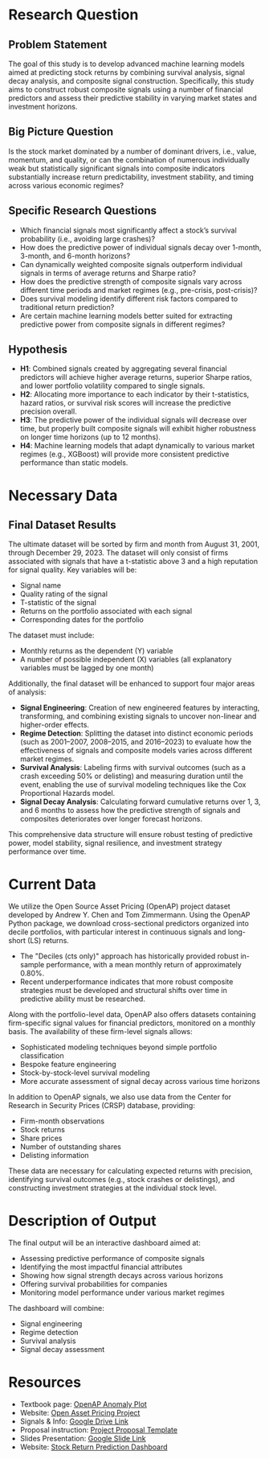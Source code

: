 # Research Question

## Problem Statement
The goal of this study is to develop advanced machine learning models aimed at predicting stock returns by combining survival analysis, signal decay analysis, and composite signal construction. Specifically, this study aims to construct robust composite signals using a number of financial predictors and assess their predictive stability in varying market states and investment horizons.

## Big Picture Question
Is the stock market dominated by a number of dominant drivers, i.e., value, momentum, and quality, or can the combination of numerous individually weak but statistically significant signals into composite indicators substantially increase return predictability, investment stability, and timing across various economic regimes?

## Specific Research Questions
- Which financial signals most significantly affect a stock’s survival probability (i.e., avoiding large crashes)?
- How does the predictive power of individual signals decay over 1-month, 3-month, and 6-month horizons?
- Can dynamically weighted composite signals outperform individual signals in terms of average returns and Sharpe ratio?
- How does the predictive strength of composite signals vary across different time periods and market regimes (e.g., pre-crisis, post-crisis)?
- Does survival modeling identify different risk factors compared to traditional return prediction?
- Are certain machine learning models better suited for extracting predictive power from composite signals in different regimes?

## Hypothesis
- **H1**: Combined signals created by aggregating several financial predictors will achieve higher average returns, superior Sharpe ratios, and lower portfolio volatility compared to single signals.
- **H2**: Allocating more importance to each indicator by their t-statistics, hazard ratios, or survival risk scores will increase the predictive precision overall.
- **H3**: The predictive power of the individual signals will decrease over time, but properly built composite signals will exhibit higher robustness on longer time horizons (up to 12 months).
- **H4**: Machine learning models that adapt dynamically to various market regimes (e.g., XGBoost) will provide more consistent predictive performance than static models.

# Necessary Data

## Final Dataset Results
The ultimate dataset will be sorted by firm and month from August 31, 2001, through December 29, 2023. The dataset will only consist of firms associated with signals that have a t-statistic above 3 and a high reputation for signal quality. Key variables will be:
- Signal name
- Quality rating of the signal
- T-statistic of the signal
- Returns on the portfolio associated with each signal
- Corresponding dates for the portfolio

The dataset must include:
- Monthly returns as the dependent (Y) variable
- A number of possible independent (X) variables (all explanatory variables must be lagged by one month)

Additionally, the final dataset will be enhanced to support four major areas of analysis:
- **Signal Engineering**: Creation of new engineered features by interacting, transforming, and combining existing signals to uncover non-linear and higher-order effects.
- **Regime Detection**: Splitting the dataset into distinct economic periods (such as 2001–2007, 2008–2015, and 2016–2023) to evaluate how the effectiveness of signals and composite models varies across different market regimes.
- **Survival Analysis**: Labeling firms with survival outcomes (such as a crash exceeding 50% or delisting) and measuring duration until the event, enabling the use of survival modeling techniques like the Cox Proportional Hazards model.
- **Signal Decay Analysis**: Calculating forward cumulative returns over 1, 3, and 6 months to assess how the predictive strength of signals and composites deteriorates over longer forecast horizons.

This comprehensive data structure will ensure robust testing of predictive power, model stability, signal resilience, and investment strategy performance over time.

# Current Data

We utilize the Open Source Asset Pricing (OpenAP) project dataset developed by Andrew Y. Chen and Tom Zimmermann. Using the OpenAP Python package, we download cross-sectional predictors organized into decile portfolios, with particular interest in continuous signals and long-short (LS) returns.

- The "Deciles (cts only)" approach has historically provided robust in-sample performance, with a mean monthly return of approximately 0.80%. 
- Recent underperformance indicates that more robust composite strategies must be developed and structural shifts over time in predictive ability must be researched.

Along with the portfolio-level data, OpenAP also offers datasets containing firm-specific signal values for financial predictors, monitored on a monthly basis. The availability of these firm-level signals allows:
- Sophisticated modeling techniques beyond simple portfolio classification
- Bespoke feature engineering
- Stock-by-stock-level survival modeling
- More accurate assessment of signal decay across various time horizons

In addition to OpenAP signals, we also use data from the Center for Research in Security Prices (CRSP) database, providing:
- Firm-month observations
- Stock returns
- Share prices
- Number of outstanding shares
- Delisting information

These data are necessary for calculating expected returns with precision, identifying survival outcomes (e.g., stock crashes or delistings), and constructing investment strategies at the individual stock level.

# Description of Output

The final output will be an interactive dashboard aimed at:
- Assessing predictive performance of composite signals
- Identifying the most impactful financial attributes
- Showing how signal strength decays across various horizons
- Offering survival probabilities for companies
- Monitoring model performance under various market regimes

The dashboard will combine:
- Signal engineering
- Regime detection
- Survival analysis
- Signal decay assessment

# Resources
- Textbook page: [OpenAP Anomaly Plot](https://ledatascifi.github.io/ledatascifi-2025/content/05/05e_OpenAP_anomaly_plot.html)
- Website: [Open Asset Pricing Project](https://www.openassetpricing.com/)
- Signals & Info: [Google Drive Link](https://drive.google.com/file/d/1Sev9s6cPFUGgxp1pFiej0lGzpsMqJCI2/view)
- Proposal instruction: [Project Proposal Template](https://ledatascifi.github.io/ledatascifi-2025/content/assignments/project_prop_template.html)
- Slides Presentation: [Google Slide Link](https://docs.google.com/presentation/d/1HkhijYZiKDEme0Dnsed7oKIVbTOau8Py2NFv29Ndk88/edit?usp=sharing)
- Website: [Stock Return Prediction Dashboard](https://theasians.streamlit.app/)
